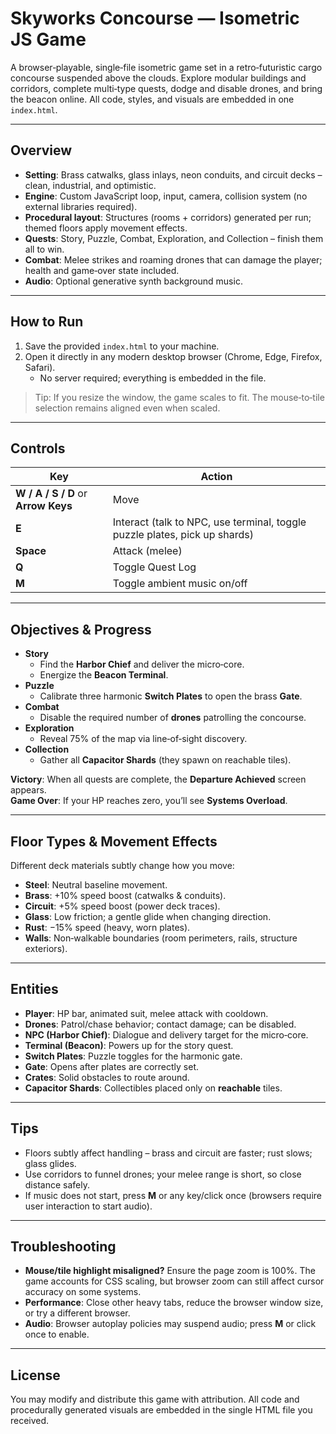 
# Skyworks Concourse — Isometric JS Game

A browser‑playable, single‑file isometric game set in a retro‑futuristic cargo concourse suspended above the clouds. Explore modular buildings and corridors, complete multi‑type quests, dodge and disable drones, and bring the beacon online. All code, styles, and visuals are embedded in one `index.html`.

---

## Overview
- **Setting**: Brass catwalks, glass inlays, neon conduits, and circuit decks – clean, industrial, and optimistic.
- **Engine**: Custom JavaScript loop, input, camera, collision system (no external libraries required).
- **Procedural layout**: Structures (rooms + corridors) generated per run; themed floors apply movement effects.
- **Quests**: Story, Puzzle, Combat, Exploration, and Collection – finish them all to win.
- **Combat**: Melee strikes and roaming drones that can damage the player; health and game‑over state included.
- **Audio**: Optional generative synth background music.

---

## How to Run
1. Save the provided `index.html` to your machine.
2. Open it directly in any modern desktop browser (Chrome, Edge, Firefox, Safari).
   - No server required; everything is embedded in the file.

> Tip: If you resize the window, the game scales to fit. The mouse‑to‑tile selection remains aligned even when scaled.

---

## Controls
| Key | Action |
|---|---|
| **W / A / S / D** or **Arrow Keys** | Move |
| **E** | Interact (talk to NPC, use terminal, toggle puzzle plates, pick up shards) |
| **Space** | Attack (melee) |
| **Q** | Toggle Quest Log |
| **M** | Toggle ambient music on/off |

---

## Objectives & Progress
- **Story**
  - Find the **Harbor Chief** and deliver the micro‑core.
  - Energize the **Beacon Terminal**.
- **Puzzle**
  - Calibrate three harmonic **Switch Plates** to open the brass **Gate**.
- **Combat**
  - Disable the required number of **drones** patrolling the concourse.
- **Exploration**
  - Reveal 75% of the map via line‑of‑sight discovery.
- **Collection**
  - Gather all **Capacitor Shards** (they spawn on reachable tiles).

**Victory**: When all quests are complete, the **Departure Achieved** screen appears.  
**Game Over**: If your HP reaches zero, you’ll see **Systems Overload**.

---

## Floor Types & Movement Effects
Different deck materials subtly change how you move:
- **Steel**: Neutral baseline movement.
- **Brass**: +10% speed boost (catwalks & conduits).
- **Circuit**: +5% speed boost (power deck traces).
- **Glass**: Low friction; a gentle glide when changing direction.
- **Rust**: −15% speed (heavy, worn plates).
- **Walls**: Non‑walkable boundaries (room perimeters, rails, structure exteriors).

---

## Entities
- **Player**: HP bar, animated suit, melee attack with cooldown.
- **Drones**: Patrol/chase behavior; contact damage; can be disabled.
- **NPC (Harbor Chief)**: Dialogue and delivery target for the micro‑core.
- **Terminal (Beacon)**: Powers up for the story quest.
- **Switch Plates**: Puzzle toggles for the harmonic gate.
- **Gate**: Opens after plates are correctly set.
- **Crates**: Solid obstacles to route around.
- **Capacitor Shards**: Collectibles placed only on **reachable** tiles.

---

## Tips
- Floors subtly affect handling – brass and circuit are faster; rust slows; glass glides.
- Use corridors to funnel drones; your melee range is short, so close distance safely.
- If music does not start, press **M** or any key/click once (browsers require user interaction to start audio).

---

## Troubleshooting
- **Mouse/tile highlight misaligned?** Ensure the page zoom is 100%. The game accounts for CSS scaling, but browser zoom can still affect cursor accuracy on some systems.
- **Performance**: Close other heavy tabs, reduce the browser window size, or try a different browser.
- **Audio**: Browser autoplay policies may suspend audio; press **M** or click once to enable.

---

## License
You may modify and distribute this game with attribution. All code and procedurally generated visuals are embedded in the single HTML file you received.
